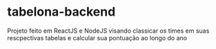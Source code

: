 # tabelona-backend
Projeto feito em ReactJS e NodeJS visando classicar os times em suas rescpectivas tabelas e calcular sua pontuação ao longo do ano